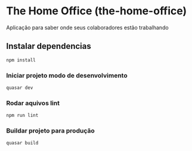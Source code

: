 # The Home Office (the-home-office)

Aplicação para saber onde seus colaboradores estão trabalhando

## Instalar dependencias
```bash
npm install
```

### Iniciar projeto modo de desenvolvimento
```bash
quasar dev
```

### Rodar aquivos lint
```bash
npm run lint
```

### Buildar projeto para produção
```bash
quasar build
```
